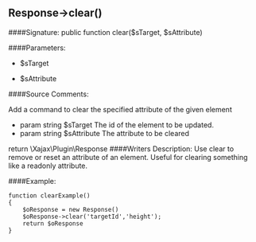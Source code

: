 ## Response->clear()

####Signature: public function clear($sTarget, $sAttribute)

####Parameters:

* $sTarget

* $sAttribute

####Source Comments:

Add a command to clear the specified attribute of the given element

* param string		$sTarget			The id of the element to be updated.
* param string		$sAttribute			The attribute to be cleared

return \Xajax\Plugin\Response
####Writers Description:
Use clear to remove or reset an attribute of an element. Useful for clearing
something like a readonly attribute.

####Example:
```
function clearExample()
{
    $oResponse = new Response()
    $oResponse->clear('targetId','height');
    return $oResponse
}
```